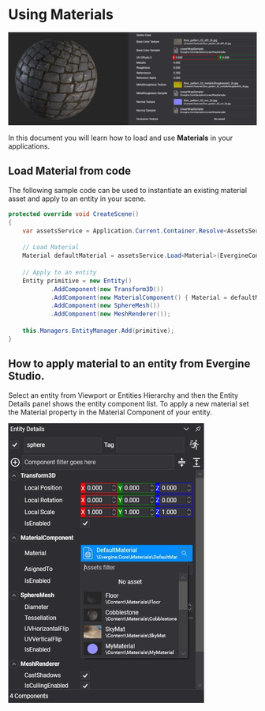 # Using Materials

![Materials header](images/materials.jpg)

In this document you will learn how to load and use **Materials** in your applications.

## Load Material from code
The following sample code can be used to instantiate an existing material asset and apply to an entity in your scene.
```c#
protected override void CreateScene()
{
    var assetsService = Application.Current.Container.Resolve<AssetsService>();

    // Load Material
    Material defaultMaterial = assetsService.Load<Material>(EvergineContent.Materials.DefaultMaterial);

    // Apply to an entity
    Entity primitive = new Entity()
            .AddComponent(new Transform3D())
            .AddComponent(new MaterialComponent() { Material = defaultMaterial })
            .AddComponent(new SphereMesh())
            .AddComponent(new MeshRenderer());

    this.Managers.EntityManager.Add(primitive);
}
```

## How to apply material to an entity from Evergine Studio.

Select an entity from Viewport or Entities Hierarchy and then the Entity Details panel shows the entity component list. To apply a new material set the Material property in the Material Component of your entity.

![Material Component](images/ApplyMaterial.jpg)